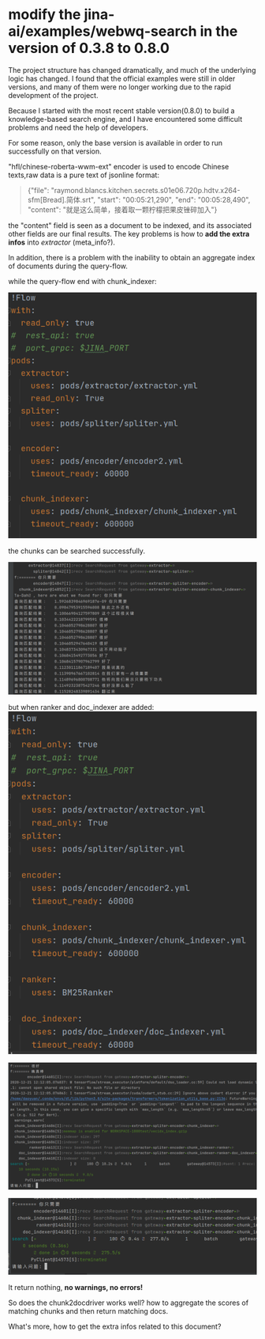 # modify the jina-ai/examples/webwq-search in the version of 0.3.8 to 0.8.0 

The project structure has changed dramatically, and much of the underlying logic has changed. I found that the official examples were still in older versions, and many of them were no longer working due to the rapid development of the project.

Because I started with the most recent stable version(0.8.0) to build a knowledge-based search engine, and I have encountered some difficult problems and need the help of developers.

For some reason, only the base version is available in order to run successfully on that version.


"hfl/chinese-roberta-wwm-ext" encoder is used to encode Chinese texts,raw data is a pure text of jsonline format:

> {"file": "raymond.blancs.kitchen.secrets.s01e06.720p.hdtv.x264-sfm[Bread].简体.srt", "start": "00:05:21,290", "end": "00:05:28,490", "content": "就是这么简单，接着取一颗柠檬把果皮锉碎加入"}

the "content" field is seen as a document to be indexed, and its associated other fields are our final results. The key problems is how to **add the extra infos** into _extractor_ (meta_info?).

In addition, there is a problem with the inability to obtain an aggregate index of documents during the query-flow.

while the query-flow end with chunk_indexer:

![query-flow1](images/query-flow1.png)

the chunks can be searched successfully.

![without_rank&doc_indexer](images/without_rank&doc_indexer.png)



but when ranker and doc_indexer are added:
![query-flow2](images/query-flow2.png)

![with_rank&doc_indexer](images/with_rank&doc_indexer.png)

![with_rank&doc_indexer2](images/with_rank&doc_indexer2.png)

It return nothing, **no warnings, no errors!**



So does the chunk2docdriver works well?  how to  aggregate  the  scores of matching  chunks and then return matching docs.



What's more, how to get the extra infos related to this document?

